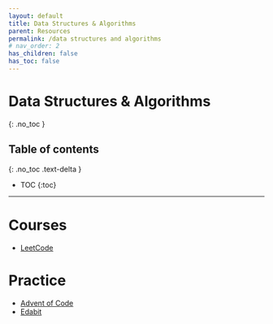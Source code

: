 ```yaml
---
layout: default
title: Data Structures & Algorithms
parent: Resources
permalink: /data structures and algorithms
# nav_order: 2
has_children: false
has_toc: false
---
```


# Data Structures & Algorithms
{: .no_toc }

## Table of contents
{: .no_toc .text-delta }

- TOC
{:toc}

---

# Courses
- [LeetCode](https://leetcode.com/explore)

# Practice
- [Advent of Code](https://adventofcode.com)
- [Edabit](https://edabit.com/challenges)
